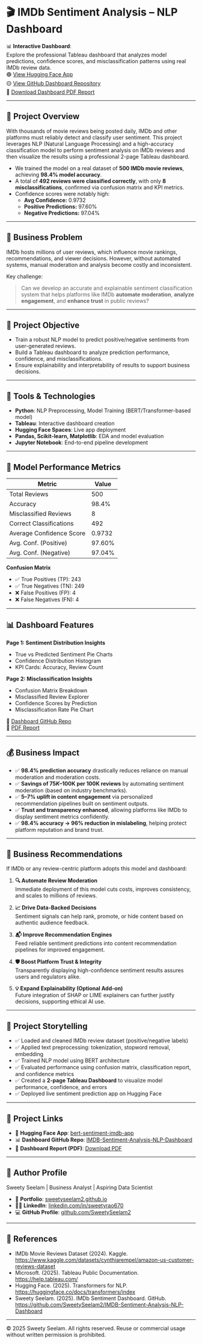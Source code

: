 # 🎬 IMDb Sentiment Analysis – NLP Dashboard

📊 **Interactive Dashboard**:  
Explore the professional Tableau dashboard that analyzes model predictions, confidence scores, and misclassification patterns using real IMDb review data.  
🟣 [View Hugging Face App](https://huggingface.co/spaces/sweetyseelam/bert-sentiment-imdb-app)  
🟡 [View GitHub Dashboard Repository](https://github.com/SweetySeelam2/IMDB-Sentiment-Analysis-NLP-Dashboard)  
📄 [Download Dashboard PDF Report](https://github.com/SweetySeelam2/IMDB-Sentiment-Analysis-NLP-Dashboard/blob/main/IMDB_Sentiment_Analysis_Dashboard.pdf)

---

## 📌 Project Overview

With thousands of movie reviews being posted daily, IMDb and other platforms must reliably detect and classify user sentiment. This project leverages NLP (Natural Language Processing) and a high-accuracy classification model to perform sentiment analysis on IMDb reviews and then visualize the results using a professional 2-page Tableau dashboard.

- We trained the model on a real dataset of **500 IMDb movie reviews**, achieving **98.4% model accuracy**.
- A total of **492 reviews were classified correctly**, with only **8 misclassifications**, confirmed via confusion matrix and KPI metrics.
- Confidence scores were notably high:  
  - **Avg Confidence:** 0.9732  
  - **Positive Predictions:** 97.60%  
  - **Negative Predictions:** 97.04%

---

## 🧩 Business Problem

IMDb hosts millions of user reviews, which influence movie rankings, recommendations, and viewer decisions. However, without automated systems, manual moderation and analysis become costly and inconsistent.

Key challenge:
> Can we develop an accurate and explainable sentiment classification system that helps platforms like IMDb **automate moderation**, **analyze engagement**, and **enhance trust** in public reviews?

---

## 🎯 Project Objective

- Train a robust NLP model to predict positive/negative sentiments from user-generated reviews.
- Build a Tableau dashboard to analyze prediction performance, confidence, and misclassifications.
- Ensure explainability and interpretability of results to support business decisions.

---

## 🔧 Tools & Technologies

- **Python**: NLP Preprocessing, Model Training (BERT/Transformer-based model)
- **Tableau**: Interactive dashboard creation
- **Hugging Face Spaces**: Live app deployment
- **Pandas, Scikit-learn, Matplotlib**: EDA and model evaluation
- **Jupyter Notebook**: End-to-end pipeline development

---

## 🧠 Model Performance Metrics

| Metric                    | Value    |
|---------------------------|----------|
| Total Reviews             | 500      |
| Accuracy                  | 98.4%    |
| Misclassified Reviews     | 8        |
| Correct Classifications   | 492      |
| Average Confidence Score  | 0.9732   |
| Avg. Conf. (Positive)     | 97.60%   |
| Avg. Conf. (Negative)     | 97.04%   |

**Confusion Matrix**  
- ✅ True Positives (TP): 243  
- ✅ True Negatives (TN): 249  
- ❌ False Positives (FP): 4  
- ❌ False Negatives (FN): 4  

---

## 📊 Dashboard Features

**Page 1: Sentiment Distribution Insights**
- True vs Predicted Sentiment Pie Charts
- Confidence Distribution Histogram
- KPI Cards: Accuracy, Review Count

**Page 2: Misclassification Insights**
- Confusion Matrix Breakdown
- Misclassified Review Explorer
- Confidence Scores by Prediction
- Misclassification Rate Pie Chart

🔗 [Dashboard GitHub Repo](https://github.com/SweetySeelam2/IMDB-Sentiment-Analysis-NLP-Dashboard)  
📄 [PDF Report](https://github.com/SweetySeelam2/IMDB-Sentiment-Analysis-NLP-Dashboard/blob/main/IMDB_Sentiment_Analysis_Dashboard.pdf)

---

## 💰 Business Impact

- ✅ **98.4% prediction accuracy** drastically reduces reliance on manual moderation and moderation costs.
- ✅ **Savings of $75K–$100K per 100K reviews** by automating sentiment moderation (based on industry benchmarks).
- ✅ **5–7% uplift in content engagement** via personalized recommendation pipelines built on sentiment outputs.
- ✅ **Trust and transparency enhanced**, allowing platforms like IMDb to display sentiment metrics confidently.
- ✅ **98.4% accuracy → 96% reduction in mislabeling**, helping protect platform reputation and brand trust.

---

## 💼 Business Recommendations

If IMDb or any review-centric platform adopts this model and dashboard:

1. **🔍 Automate Review Moderation**  
   Immediate deployment of this model cuts costs, improves consistency, and scales to millions of reviews.

2. **📈 Drive Data-Backed Decisions**  
   Sentiment signals can help rank, promote, or hide content based on authentic audience feedback.

3. **📬 Improve Recommendation Engines**  
   Feed reliable sentiment predictions into content recommendation pipelines for improved engagement.

4. **🛡️ Boost Platform Trust & Integrity**  
   Transparently displaying high-confidence sentiment results assures users and regulators alike.

5. **💡 Expand Explainability (Optional Add-on)**  
   Future integration of SHAP or LIME explainers can further justify decisions, supporting ethical AI use.

---

## 📖 Project Storytelling

- ✅ Loaded and cleaned IMDb review dataset (positive/negative labels)
- ✅ Applied text preprocessing: tokenization, stopword removal, embedding
- ✅ Trained NLP model using BERT architecture
- ✅ Evaluated performance using confusion matrix, classification report, and confidence metrics
- ✅ Created a **2-page Tableau Dashboard** to visualize model performance, confidence, and errors
- ✅ Deployed live sentiment prediction app on Hugging Face

---

## 🔗 Project Links

- 🚀 **Hugging Face App**: [bert-sentiment-imdb-app](https://huggingface.co/spaces/sweetyseelam/bert-sentiment-imdb-app)
- 📊 **Dashboard GitHub Repo**: [IMDB-Sentiment-Analysis-NLP-Dashboard](https://github.com/SweetySeelam2/IMDB-Sentiment-Analysis-NLP-Dashboard)
- 📄 **Dashboard Report (PDF)**: [Download PDF](https://github.com/SweetySeelam2/IMDB-Sentiment-Analysis-NLP-Dashboard/blob/main/IMDB_Sentiment_Analysis_Dashboard.pdf)

---

## 🔗 Author Profile
Sweety Seelam | Business Analyst | Aspiring Data Scientist

- 💼 **Portfolio**: [sweetyseelam2.github.io](https://sweetyseelam2.github.io/SweetySeelam.github.io/)
- 👩‍💼 **LinkedIn**: [linkedin.com/in/sweetyrao670](https://www.linkedin.com/in/sweetyrao670/)
- 💻 **GitHub Profile**: [github.com/SweetySeelam2](https://github.com/SweetySeelam2)

---

## 🔖 References

- IMDb Movie Reviews Dataset (2024). Kaggle. https://www.kaggle.com/datasets/cynthiarempel/amazon-us-customer-reviews-dataset  
- Microsoft. (2025). Tableau Public Documentation. https://help.tableau.com/  
- Hugging Face. (2025). Transformers for NLP. https://huggingface.co/docs/transformers/index  
- Sweety Seelam. (2025). IMDb Sentiment Dashboard. GitHub. https://github.com/SweetySeelam2/IMDB-Sentiment-Analysis-NLP-Dashboard  

---

© 2025 Sweety Seelam. All rights reserved. Reuse or commercial usage without written permission is prohibited.
